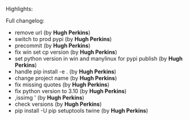 Highlights:

Full changelog:
   - remove url (by **Hugh Perkins**)
   - switch to prod pypi (by **Hugh Perkins**)
   - precommit (by **Hugh Perkins**)
   - fix win set cp version (by **Hugh Perkins**)
   - set python version in win and manylinux for pypi publish (by **Hugh Perkins**)
   - handle pip install -e . (by **Hugh Perkins**)
   - change project name (by **Hugh Perkins**)
   - fix missing quotes (by **Hugh Perkins**)
   - fix python version to 3.10 (by **Hugh Perkins**)
   - ,issimg ' (by **Hugh Perkins**)
   - check versions (by **Hugh Perkins**)
   - pip install -U pip setuptools twine (by **Hugh Perkins**)
